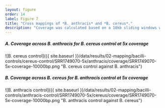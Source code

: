 ```yaml
---
layout: figure
order: 14
label: Figure 7
title: "Cross mappings of *B. anthracis* and *B. cereus*."
description: "Coverage was calculated based on a 10kb sliding windows with a 5kb overlap for NYC sample SRR1748708."
---
```


##### **A.** Coverage across *B. anthracis* for *B. cereus* control at 5x coverage

![B. cereus control]({{ site.baseurl }}/data/results/02-mapping/bacilli-controls/cereus-control/SRR1749070-5x/anthracis/coverage/SRR1749070-5x-coverage-10000bp.png "B. cereus control against B. anthracis")

##### **B.** Coverage across *B. cereus* for *B. anthracis* control at 5x coverage

![B. anthracis control]({{ site.baseurl }}/data/results/02-mapping/bacilli-controls/anthracis-control/SRR1749070-5x/cereus/coverage/SRR1749070-5x-coverage-10000bp.png "B. anthracis control against B. cereus")
